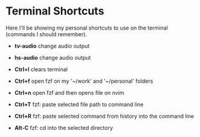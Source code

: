 # Terminal Shortcuts

Here I'll be showing my personal shortcuts to use on the terminal (commands I should remember).

* **tv-audio** change audio output

* **hs-audio** change audio output

* **Ctrl+l** clears terminal

* **Ctrl+f** open fzf on my '~/work' and '~/personal' folders

* **Ctrl+n** open fzf and then opens file on nvim

* **Ctrl+T** fzf: paste selected file path to command line

* **Ctrl+R** fzf: paste selected command from history into the command line

* **Alt-C** fzf: cd into the selected directory
